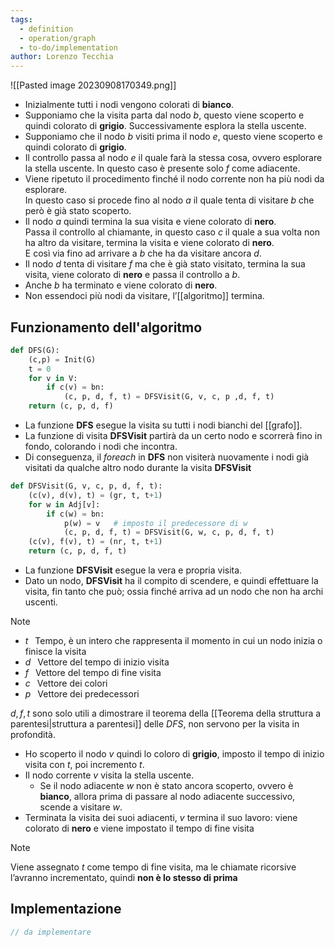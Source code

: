 ```yaml
---
tags:
  - definition
  - operation/graph
  - to-do/implementation
author: Lorenzo Tecchia
---
```

![[Pasted image 20230908170349.png]]
- Inizialmente tutti i nodi vengono colorati di **bianco**.
- Supponiamo che la visita parta dal nodo $b$, questo viene scoperto e quindi colorato di **grigio**.
    Successivamente esplora la stella uscente.
- Supponiamo che il nodo $b$ visiti prima il nodo $e$, questo viene scoperto e quindi colorato di **grigio**.
- Il controllo passa al nodo $e$ il quale farà la stessa cosa, ovvero esplorare la stella uscente. In questo caso è presente solo $f$ come adiacente.
- Viene ripetuto il procedimento finché il nodo corrente non ha più nodi da esplorare.  
    In questo caso si procede fino al nodo $a$ il quale tenta di visitare $b$ che però è già stato scoperto.
- Il nodo $a$ quindi termina la sua visita e viene colorato di **nero**.  
    Passa il controllo al chiamante, in questo caso $c$ il quale a sua volta non ha altro da visitare, termina la visita e viene colorato di **nero**.  
    E così via fino ad arrivare a $b$ che ha da visitare ancora $d$.
- Il nodo $d$ tenta di visitare $f$ ma che è già stato visitato, termina la sua visita, viene colorato di **nero** e passa il controllo a $b$.
- Anche $b$ ha terminato e viene colorato di **nero**.
- Non essendoci più nodi da visitare, l’[[algoritmo]] termina.
## Funzionamento dell'algoritmo
```python
def DFS(G):
	(c,p) = Init(G)
	t = 0
	for v in V:
		if c(v) = bn:
			(c, p, d, f, t) = DFSVisit(G, v, c, p ,d, f, t)
	return (c, p, d, f)
```

- La funzione $\textbf{DFS}$ esegue la visita su tutti i nodi bianchi del [[grafo]].
- La funzione di visita $\textbf{DFSVisit}$ partirà da un certo nodo e scorrerà fino in fondo, colorando i nodi che incontra.
- Di conseguenza, il $for each$ in $\textbf{DFS}$ non visiterà nuovamente i nodi già visitati da qualche altro nodo durante la visita $\textbf{DFSVisit}$
```python
def DFSVisit(G, v, c, p, d, f, t):
	(c(v), d(v), t) = (gr, t, t+1)
	for w in Adj[v]:
		if c(w) = bn:
			p(w) = v   # imposto il predecessore di w
			(c, p, d, f, t) = DFSVisit(G, w, c, p, d, f, t)
	(c(v), f(v), t) = (nr, t, t+1)
	return (c, p, d, f, t)
```

- La funzione $\textbf{DFSVisit}$ esegue la vera e propria visita.
- Dato un nodo, $\textbf{DFSVisit}$ ha il compito di scendere, e quindi effettuare la visita, fin tanto che può; ossia finché arriva ad un nodo che non ha archi uscenti.

>[!note] 
> - $t\;\;$ Tempo, è un intero che rappresenta il momento in cui un nodo inizia o finisce la visita
> - $d\;\;$ Vettore del tempo di inizio visita 
> - $f\;\;$ Vettore del tempo di fine visita
> - $c\;\;$ Vettore dei colori
> - $p\;\;$ Vettore dei predecessori

$d, f, t$ sono solo utili a dimostrare il teorema della [[Teorema della struttura a parentesi|struttura a parentesi]] delle $DFS$, non servono per la visita in profondità.
- Ho scoperto il nodo $v$ quindi lo coloro di **grigio**, imposto il tempo di inizio visita con $t$, poi incremento $t$.
- Il nodo corrente $v$ visita la stella uscente.
	- Se il nodo adiacente $w$ non è stato ancora scoperto, ovvero è **bianco**, allora prima di passare al nodo adiacente successivo, scende a visitare $w$.
- Terminata la visita dei suoi adiacenti, $v$ termina il suo lavoro: viene colorato di **nero** e viene impostato il tempo di fine visita  
>[!note]
> Viene assegnato $t$ come tempo di fine visita, ma le chiamate ricorsive l’avranno incrementato, quindi **non è lo stesso di prima**

## Implementazione
```C
// da implementare
```
